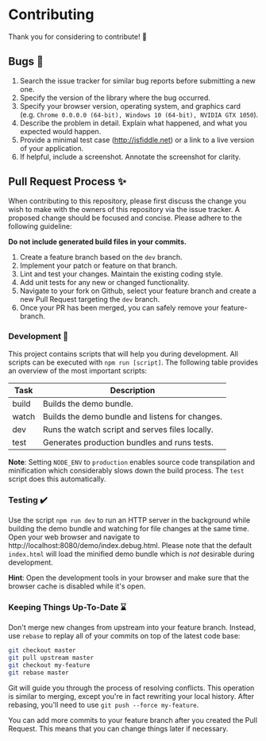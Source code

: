 # Contributing

Thank you for considering to contribute! :speech_balloon:


## Bugs :bug:

1. Search the issue tracker for similar bug reports before submitting a new one.
2. Specify the version of the library where the bug occurred.
3. Specify your browser version, operating system, and graphics card  
   (e.g. `Chrome 0.0.0.0 (64-bit), Windows 10 (64-bit), NVIDIA GTX 1050`).
4. Describe the problem in detail. Explain what happened, and what you expected would happen.
5. Provide a minimal test case (http://jsfiddle.net) or a link to a live version of your application.
6. If helpful, include a screenshot. Annotate the screenshot for clarity.


## Pull Request Process :sparkles:

When contributing to this repository, please first discuss the change you wish to make with the owners of this repository via the issue tracker.
A proposed change should be focused and concise. Please adhere to the following guideline:

__Do not include generated build files in your commits.__

1. Create a feature branch based on the `dev` branch.
2. Implement your patch or feature on that branch.
3. Lint and test your changes. Maintain the existing coding style.
3. Add unit tests for any new or changed functionality.
3. Navigate to your fork on Github, select your feature branch and create a new Pull Request targeting the `dev` branch.
4. Once your PR has been merged, you can safely remove your feature-branch.


### Development :wrench:

This project contains scripts that will help you during development. All scripts can be executed with `npm run [script]`.
The following table provides an overview of the most important scripts:

| Task  | Description                                     |
|-------|-------------------------------------------------|
| build | Builds the demo bundle.                         |
| watch | Builds the demo bundle and listens for changes. |
| dev   | Runs the watch script and serves files locally. |
| test  | Generates production bundles and runs tests.    |

__Note__: Setting `NODE_ENV` to `production` enables source code transpilation and minification which considerably slows down the build process. The `test` script does this automatically.


### Testing :heavy_check_mark:

Use the script `npm run dev` to run an HTTP server in the background while building the demo bundle and watching for file changes at the same time. Open your web browser and navigate to http://localhost:8080/demo/index.debug.html. Please note that the default `index.html` will load the minified demo bundle which is _not_ desirable during development.

__Hint__: Open the development tools in your browser and make sure that the browser cache is disabled while it's open.


### Keeping Things Up-To-Date :hourglass:

Don't merge new changes from upstream into your feature branch.
Instead, use `rebase` to replay all of your commits on top of the latest code base:

```sh
git checkout master
git pull upstream master
git checkout my-feature
git rebase master
```

Git will guide you through the process of resolving conflicts.
This operation is similar to merging, except you're in fact rewriting your local history.
After rebasing, you'll need to use `git push --force my-feature`.

You can add more commits to your feature branch after you created the Pull Request.
This means that you can change things later if necessary.
